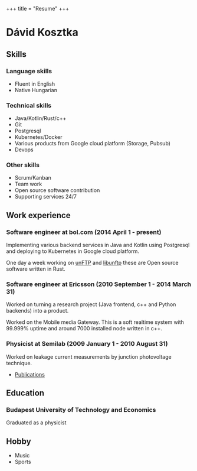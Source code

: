 +++
title = "Resume"
+++
# Dávid Kosztka

## Skills
### Language skills
* Fluent in English
* Native Hungarian

### Technical skills
* Java/Kotlin/Rust/c++
* Git
* Postgresql
* Kubernetes/Docker
* Various products from Google cloud platform (Storage, Pubsub)
* Devops

### Other skills
* Scrum/Kanban
* Team work
* Open source software contribution
* Supporting services 24/7

## Work experience
### Software engineer at bol.com (2014 April 1 - present)
Implementing various backend services in Java and Kotlin using Postgresql and deploying to Kubernetes in Google cloud platform.

One day a week working on [unFTP](https://github.com/bolcom/unFTP/) and [libunftp](https://github.com/bolcom/libunftp/) these are Open source software written in Rust.
### Software engineer at Ericsson (2010 September 1 - 2014 March 31)
Worked on turning a research project (Java frontend, c++ and Python backends) into a product.

Worked on the Mobile media Gateway. This is a soft realtime system with 99.999% uptime and around 7000 installed node written in c++.
### Physicist at Semilab (2009 January 1 - 2010 August 31)
Worked on leakage current measurements by junction photovoltage technique.
* [Publications](https://www.researchgate.net/scientific-contributions/74593950_D_Kosztka)

## Education
### Budapest University of Technology and Economics
Graduated as a physicist

## Hobby
* Music
* Sports
